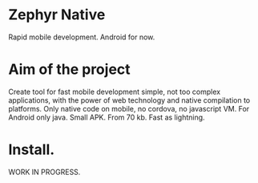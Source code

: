 # Zephyr Native

Rapid mobile development. Android for now.

# Aim of the project

Create tool for fast mobile development simple, not too complex applications, with the power of web technology and native compilation to platforms.
Only native code on mobile, no cordova, no javascript VM.
For Android only java. Small APK. From 70 kb. Fast as lightning.

# Install. 

WORK IN PROGRESS.